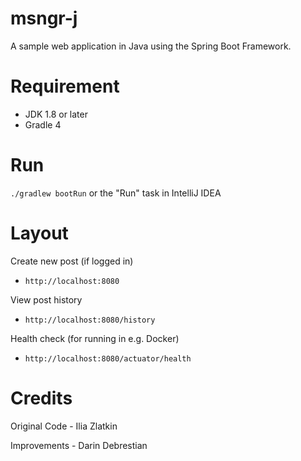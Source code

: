 msngr-j
=====

A sample web application in Java using the Spring Boot Framework.

Requirement 
============

* JDK 1.8 or later
* Gradle 4

Run
===

`./gradlew bootRun` or the "Run" task in IntelliJ IDEA

Layout
=====
Create new post (if logged in)
* `http://localhost:8080`

View post history
* `http://localhost:8080/history`

Health check (for running in e.g. Docker) 
* `http://localhost:8080/actuator/health`

Credits
=====
Original Code - Ilia Zlatkin

Improvements - Darin Debrestian
